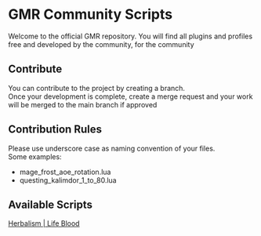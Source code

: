 # GMR Community Scripts

Welcome to the official GMR repository.
You will find all plugins and profiles free and developed by the community, for the community

## Contribute

You can contribute to the project by creating a branch.  
 Once your development is complete, create a merge request and your work will be merged to the main branch if approved

## Contribution Rules

Please use underscore case as naming convention of your files.  
Some examples:
 * mage_frost_aoe_rotation.lua
 * questing_kalimdor_1_to_80.lua

## Available Scripts

[Herbalism | Life Blood](https://gitlab.com/gmr-wow/gmr-community-scripts/-/tree/main/plugins/wotlk/custom/professions/herbalism/life_blood.lua)